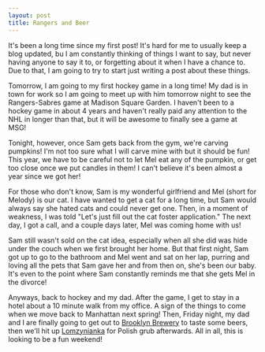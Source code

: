 ```yaml
---
layout: post
title: Rangers and Beer
---
```

It's been a long time since my first post! It's hard for me to usually keep
a blog updated, bu I am constantly thinking of things I want to say, but
never having anyone to say it to, or forgetting about it when I have a chance
to. Due to that, I am going to try to start just writing a post about these things.

Tomorrow, I am going to my first hockey game in a long time! My dad is in town
for work so I am going to meet up with him tomorrow night to see the Rangers-Sabres
game at Madison Square Garden. I haven't been to a hockey game in about 4 years
and haven't really paid any attention to the NHL in longer than that, but it
will be awesome to finally see a game at MSG!

<!--more-->

Tonight, however, once Sam gets back from the gym, we're carving pumpkins!
I'm not too sure what I will carve mine with but it should be fun! This year,
we have to be careful not to let Mel eat any of the pumpkin, or get too close
once we put candles in them! I can't believe it's been almost a year since we
got her!

For those who don't know, Sam is my wonderful girlfriend and Mel (short for Melody)
is our cat. I have wanted to get a cat for a long time, but Sam would always say
she hated cats and could never get one. Then, in a moment of weakness, I was told
"Let's just fill out the cat foster application." The next day, I got a call, and
a couple days later, Mel was coming home with us!

Sam still wasn't sold on the cat idea, especially when all she did was hide under
the couch when we first brought her home. But that first night, Sam got up to go
to the bathroom and Mel went and sat on her lap, purring and loving all the pets
that Sam gave her and from then on, she's been our baby. It's even to the point
where Sam constantly reminds me that she gets Mel in the divorce!

Anyways, back to hockey and my dad. After the game, I get to stay in a hotel
about a 10 minute walk from my office. A sign of the things to come when we
move back to Manhattan next spring! Then, Friday night, my dad and I are finally
going to get out to <a href="http://brooklynbrewery.com/verify">Brooklyn Brewery</a>
to taste some beers, then we'll hit up <a href="http://www.lomzynianka.com/">Lomzynianka</a>
for Polish grub afterwards. All in all, this is looking to be a fun weekend!
